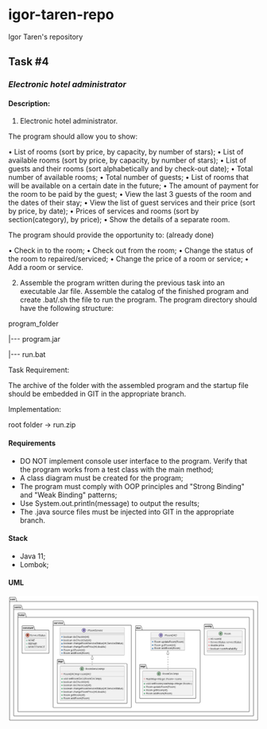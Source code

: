 # igor-taren-repo
Igor Taren's repository
## Task #4

### _Electronic hotel administrator_

#### Description:

1.	Electronic hotel administrator.

The program should allow you to show:

•	List of rooms (sort by price,  by capacity, by number of stars);
•	List of available rooms (sort by price, by capacity, by number of stars);
•	List of guests and their rooms (sort alphabetically and by check-out date);
•	Total number of available rooms;
•	Total number of guests;
•	List of rooms that will be available on a certain date in the future;
•	The amount of payment for the room to be paid by the guest;
•	View the last 3 guests of the room and the dates of their stay;
•	View the list of guest services and their price (sort by price, by date);
•	Prices of services and rooms (sort by section(category), by price);
•	Show the details of a separate room.

The program should provide the opportunity to: (already done)

•	Check in to the room;
•	Check out from the room;
•	Change the status of the room to repaired/serviced;
•	Change the price of a room or service;
•	Add a room or service.

2. Assemble the program written during the previous task into an executable Jar file. 
   Assemble the catalog of the finished program and create .bat/.sh the file to run the program. 
   The program directory should have the following structure:

program_folder

|--- program.jar

|--- run.bat

Task Requirement:

The archive of the folder with the assembled program and the startup file should be embedded in GIT in the appropriate branch.

Implementation:

root folder -> run.zip

#### Requirements

- DO NOT implement console user interface to the program. Verify that the program works from a test class with the main method;
- A class diagram must be created for the program;
- The program must comply with OOP principles and "Strong Binding" and "Weak Binding" patterns;
- Use System.out.println(message) to output the results;
- The .java source files must be injected into GIT in the appropriate branch.

#### Stack

- Java 11;
- Lombok;

#### UML

![task3_UML.png](task3_UML.png)
